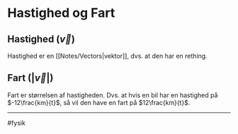 # Hastighed og Fart

## Hastighed ($\vec v$)
Hastighed er en [[Notes/Vectors|vektor]], dvs. at den har en rething. 

## Fart ($|\vec v|$)
Fart er størrelsen af hastigheden. Dvs. at hvis en bil har en hastighed på $-12\frac{km}{t}$, så vil den have en fart på $12\frac{km}{t}$.






---
#fysik